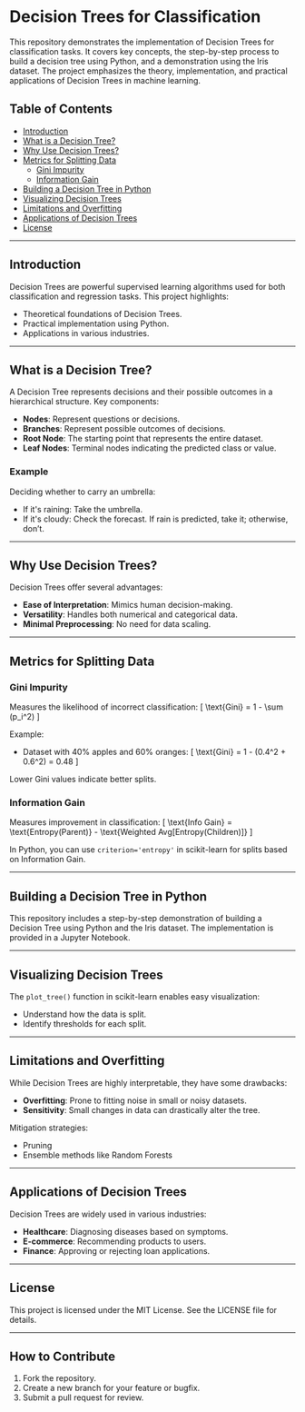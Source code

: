 
# Decision Trees for Classification

This repository demonstrates the implementation of Decision Trees for classification tasks. It covers key concepts, the step-by-step process to build a decision tree using Python, and a demonstration using the Iris dataset. The project emphasizes the theory, implementation, and practical applications of Decision Trees in machine learning.

## Table of Contents
- [Introduction](#introduction)
- [What is a Decision Tree?](#what-is-a-decision-tree)
- [Why Use Decision Trees?](#why-use-decision-trees)
- [Metrics for Splitting Data](#metrics-for-splitting-data)
  - [Gini Impurity](#gini-impurity)
  - [Information Gain](#information-gain)
- [Building a Decision Tree in Python](#building-a-decision-tree-in-python)
- [Visualizing Decision Trees](#visualizing-decision-trees)
- [Limitations and Overfitting](#limitations-and-overfitting)
- [Applications of Decision Trees](#applications-of-decision-trees)
- [License](#license)

---

## Introduction
Decision Trees are powerful supervised learning algorithms used for both classification and regression tasks. This project highlights:
- Theoretical foundations of Decision Trees.
- Practical implementation using Python.
- Applications in various industries.

---

## What is a Decision Tree?
A Decision Tree represents decisions and their possible outcomes in a hierarchical structure. Key components:
- **Nodes**: Represent questions or decisions.
- **Branches**: Represent possible outcomes of decisions.
- **Root Node**: The starting point that represents the entire dataset.
- **Leaf Nodes**: Terminal nodes indicating the predicted class or value.

### Example
Deciding whether to carry an umbrella:
- If it's raining: Take the umbrella.
- If it's cloudy: Check the forecast. If rain is predicted, take it; otherwise, don’t.

---

## Why Use Decision Trees?
Decision Trees offer several advantages:
- **Ease of Interpretation**: Mimics human decision-making.
- **Versatility**: Handles both numerical and categorical data.
- **Minimal Preprocessing**: No need for data scaling.

---

## Metrics for Splitting Data

### Gini Impurity
Measures the likelihood of incorrect classification:
\[ \text{Gini} = 1 - \sum (p_i^2) \]

Example:
- Dataset with 40% apples and 60% oranges:
  \[ \text{Gini} = 1 - (0.4^2 + 0.6^2) = 0.48 \]

Lower Gini values indicate better splits.

### Information Gain
Measures improvement in classification:
\[ \text{Info Gain} = \text{Entropy(Parent)} - \text{Weighted Avg[Entropy(Children)]} \]

In Python, you can use `criterion='entropy'` in scikit-learn for splits based on Information Gain.

---

## Building a Decision Tree in Python
This repository includes a step-by-step demonstration of building a Decision Tree using Python and the Iris dataset. The implementation is provided in a Jupyter Notebook.

---

## Visualizing Decision Trees
The `plot_tree()` function in scikit-learn enables easy visualization:
- Understand how the data is split.
- Identify thresholds for each split.

---

## Limitations and Overfitting
While Decision Trees are highly interpretable, they have some drawbacks:
- **Overfitting**: Prone to fitting noise in small or noisy datasets.
- **Sensitivity**: Small changes in data can drastically alter the tree.

Mitigation strategies:
- Pruning
- Ensemble methods like Random Forests

---

## Applications of Decision Trees
Decision Trees are widely used in various industries:
- **Healthcare**: Diagnosing diseases based on symptoms.
- **E-commerce**: Recommending products to users.
- **Finance**: Approving or rejecting loan applications.

---

## License
This project is licensed under the MIT License. See the LICENSE file for details.

---

## How to Contribute
1. Fork the repository.
2. Create a new branch for your feature or bugfix.
3. Submit a pull request for review.



